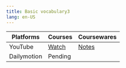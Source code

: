 ```yaml
---
title: Basic vocabulary3
lang: en-US
---
```


| Platforms | Courses                                                                                      | Coursewares                                                     |
|-----------|----------------------------------------------------------------------------------------------|-----------------------------------------------------------------|
| YouTube   | [Watch](https://www.youtube.com/watch?v=vw1MGvlQncc&list=PLm0MFkgiW1JivqeqHCq9A1igNbNrfiwfw) | [Notes](../../public/english/Basic%20courses/pdf/3%20Notes.pdf) |
| Dailymotion  | Pending                                                                                      |                                                                 |

